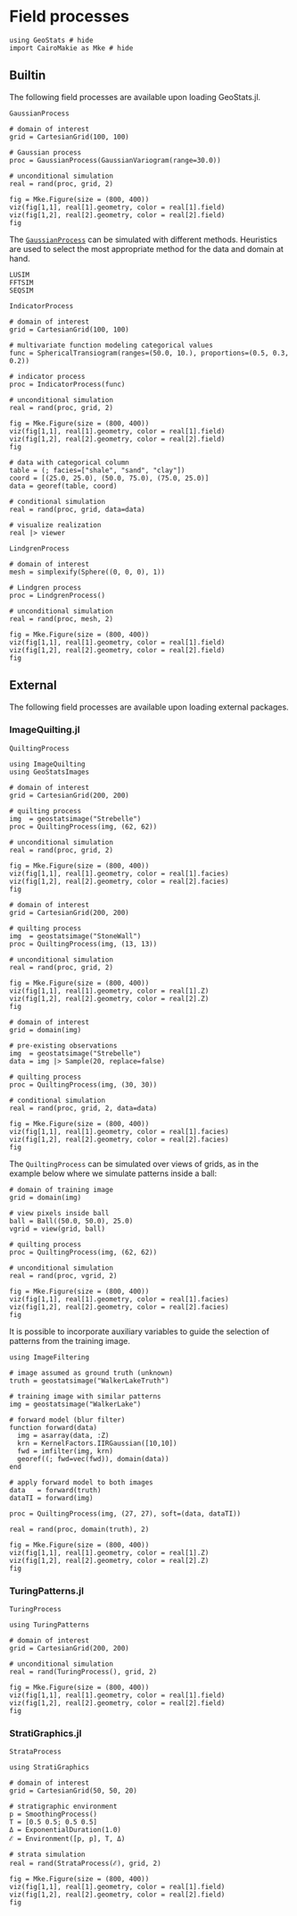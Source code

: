 # Field processes

```@example fieldprocs
using GeoStats # hide
import CairoMakie as Mke # hide
```

## Builtin

The following field processes are available upon loading GeoStats.jl.

```@docs
GaussianProcess
```

```@example fieldprocs
# domain of interest
grid = CartesianGrid(100, 100)

# Gaussian process
proc = GaussianProcess(GaussianVariogram(range=30.0))

# unconditional simulation
real = rand(proc, grid, 2)

fig = Mke.Figure(size = (800, 400))
viz(fig[1,1], real[1].geometry, color = real[1].field)
viz(fig[1,2], real[2].geometry, color = real[2].field)
fig
```

The [`GaussianProcess`](@ref) can be simulated with different methods.
Heuristics are used to select the most appropriate method for the data
and domain at hand.

```@docs
LUSIM
FFTSIM
SEQSIM
```

```@docs
IndicatorProcess
```

```@example fieldprocs
# domain of interest
grid = CartesianGrid(100, 100)

# multivariate function modeling categorical values
func = SphericalTransiogram(ranges=(50.0, 10.), proportions=(0.5, 0.3, 0.2))

# indicator process
proc = IndicatorProcess(func)

# unconditional simulation
real = rand(proc, grid, 2)

fig = Mke.Figure(size = (800, 400))
viz(fig[1,1], real[1].geometry, color = real[1].field)
viz(fig[1,2], real[2].geometry, color = real[2].field)
fig
```

```@example fieldprocs
# data with categorical column
table = (; facies=["shale", "sand", "clay"])
coord = [(25.0, 25.0), (50.0, 75.0), (75.0, 25.0)]
data = georef(table, coord)

# conditional simulation
real = rand(proc, grid, data=data)

# visualize realization
real |> viewer
```

```@docs
LindgrenProcess
```

```@example fieldprocs
# domain of interest
mesh = simplexify(Sphere((0, 0, 0), 1))

# Lindgren process
proc = LindgrenProcess()

# unconditional simulation
real = rand(proc, mesh, 2)

fig = Mke.Figure(size = (800, 400))
viz(fig[1,1], real[1].geometry, color = real[1].field)
viz(fig[1,2], real[2].geometry, color = real[2].field)
fig
```

## External

The following field processes are available upon loading external packages.

### ImageQuilting.jl

```@docs
QuiltingProcess
```

```@example fieldprocs
using ImageQuilting
using GeoStatsImages

# domain of interest
grid = CartesianGrid(200, 200)

# quilting process
img  = geostatsimage("Strebelle")
proc = QuiltingProcess(img, (62, 62))

# unconditional simulation
real = rand(proc, grid, 2)

fig = Mke.Figure(size = (800, 400))
viz(fig[1,1], real[1].geometry, color = real[1].facies)
viz(fig[1,2], real[2].geometry, color = real[2].facies)
fig
```

```@example fieldprocs
# domain of interest
grid = CartesianGrid(200, 200)

# quilting process
img  = geostatsimage("StoneWall")
proc = QuiltingProcess(img, (13, 13))

# unconditional simulation
real = rand(proc, grid, 2)

fig = Mke.Figure(size = (800, 400))
viz(fig[1,1], real[1].geometry, color = real[1].Z)
viz(fig[1,2], real[2].geometry, color = real[2].Z)
fig
```

```@example fieldprocs
# domain of interest
grid = domain(img)

# pre-existing observations
img  = geostatsimage("Strebelle")
data = img |> Sample(20, replace=false)

# quilting process
proc = QuiltingProcess(img, (30, 30))

# conditional simulation
real = rand(proc, grid, 2, data=data)

fig = Mke.Figure(size = (800, 400))
viz(fig[1,1], real[1].geometry, color = real[1].facies)
viz(fig[1,2], real[2].geometry, color = real[2].facies)
fig
```

The `QuiltingProcess` can be simulated over views of grids,
as in the example below where we simulate patterns inside
a ball:


```@example fieldprocs
# domain of training image
grid = domain(img)

# view pixels inside ball
ball = Ball((50.0, 50.0), 25.0)
vgrid = view(grid, ball)

# quilting process
proc = QuiltingProcess(img, (62, 62))

# unconditional simulation
real = rand(proc, vgrid, 2)

fig = Mke.Figure(size = (800, 400))
viz(fig[1,1], real[1].geometry, color = real[1].facies)
viz(fig[1,2], real[2].geometry, color = real[2].facies)
fig
```

It is possible to incorporate auxiliary variables to guide the 
selection of patterns from the training image.

```@example fieldprocs
using ImageFiltering

# image assumed as ground truth (unknown)
truth = geostatsimage("WalkerLakeTruth")

# training image with similar patterns
img = geostatsimage("WalkerLake")

# forward model (blur filter)
function forward(data)
  img = asarray(data, :Z)
  krn = KernelFactors.IIRGaussian([10,10])
  fwd = imfilter(img, krn)
  georef((; fwd=vec(fwd)), domain(data))
end

# apply forward model to both images
data   = forward(truth)
dataTI = forward(img)

proc = QuiltingProcess(img, (27, 27), soft=(data, dataTI))

real = rand(proc, domain(truth), 2)

fig = Mke.Figure(size = (800, 400))
viz(fig[1,1], real[1].geometry, color = real[1].Z)
viz(fig[1,2], real[2].geometry, color = real[2].Z)
fig
```

### TuringPatterns.jl

```@docs
TuringProcess
```

```@example fieldprocs
using TuringPatterns

# domain of interest
grid = CartesianGrid(200, 200)

# unconditional simulation
real = rand(TuringProcess(), grid, 2)

fig = Mke.Figure(size = (800, 400))
viz(fig[1,1], real[1].geometry, color = real[1].field)
viz(fig[1,2], real[2].geometry, color = real[2].field)
fig
```

### StratiGraphics.jl

```@docs
StrataProcess
```

```@example fieldprocs
using StratiGraphics

# domain of interest
grid = CartesianGrid(50, 50, 20)

# stratigraphic environment
p = SmoothingProcess()
T = [0.5 0.5; 0.5 0.5]
Δ = ExponentialDuration(1.0)
ℰ = Environment([p, p], T, Δ)

# strata simulation
real = rand(StrataProcess(ℰ), grid, 2)

fig = Mke.Figure(size = (800, 400))
viz(fig[1,1], real[1].geometry, color = real[1].field)
viz(fig[1,2], real[2].geometry, color = real[2].field)
fig
```
